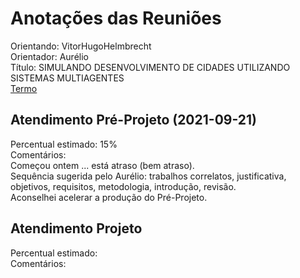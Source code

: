 # Anotações das Reuniões

Orientando: VitorHugoHelmbrecht  
Orientador: Aurélio  
Título: SIMULANDO DESENVOLVIMENTO DE CIDADES UTILIZANDO SISTEMAS MULTIAGENTES  
[Termo](VitorHugoHelmbrecht_Termo.pdf "Termo")  

## Atendimento Pré-Projeto (2021-09-21)

Percentual estimado: 15%  
Comentários:  
Começou ontem ... está atraso (bem atraso).  
Sequência sugerida pelo Aurélio: trabalhos correlatos, justificativa, objetivos, requisitos, metodologia, introdução, revisão.  
Aconselhei acelerar a produção do Pré-Projeto.  

## Atendimento Projeto

Percentual estimado:  
Comentários:  

